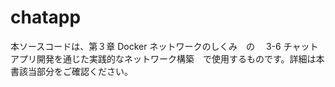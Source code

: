 # chatapp

本ソースコードは、第３章 Docker ネットワークのしくみ　の　 3-6 チャットアプリ開発を通じた実践的なネットワーク構築　で使用するものです。詳細は本書該当部分をご確認ください。
